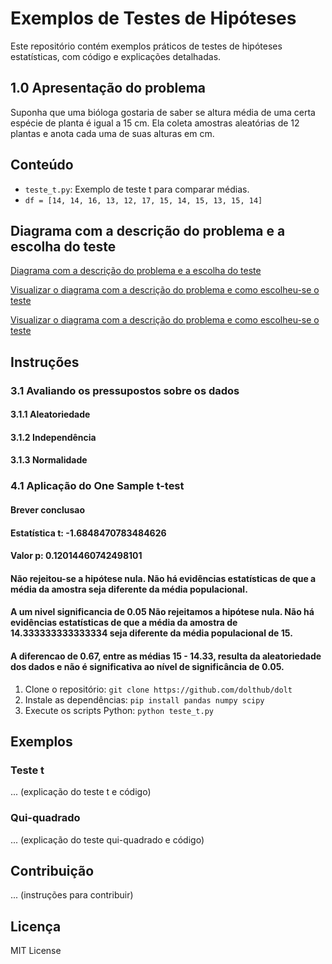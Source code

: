 # Exemplos de Testes de Hipóteses

Este repositório contém exemplos práticos de testes de hipóteses estatísticas, com código e explicações detalhadas.
## 1.0 Apresentação do problema
Suponha que uma bióloga gostaria de saber se altura média de uma certa espécie de planta é igual a 15 cm. Ela coleta amostras aleatórias de 12 plantas e anota cada uma de suas alturas em cm.

## Conteúdo

* `teste_t.py`: Exemplo de teste t para comparar médias.
* `df = [14, 14, 16, 13, 12, 17, 15, 14, 15, 13, 15, 14]`

## Diagrama com a descrição do problema e a escolha do teste
[Diagrama com a descrição do problema e a escolha do teste](https://app.diagrams.net/?tags=%7B%7D&lightbox=1&highlight=0000ff&edit=_blank&layers=1&nav=1&dark=auto#Hstick35em10%2FExemplos_para_os_Testes_de_Hip-teses%2Fmain%2Fdiagrams%2FUntitled%20Diagram.drawio)

[Visualizar o diagrama com a descrição do problema e como escolheu-se o teste](https://app.diagrams.net/?tags=%7B%7D&lightbox=1&highlight=0000ff&edit=_blank&layers=1&nav=1&dark=auto#Hstick35em10%2FExemplos_para_os_Testes_de_Hip-teses%2Fmain%2Fdiagrams%2FUntitled%20Diagram.drawio)

[Visualizar o diagrama com a descrição do problema e como escolheu-se o teste](https://app.diagrams.net/?tags=%7B%7D&lightbox=1&highlight=0000ff&edit=_blank&layers=1&nav=1&dark=auto#Hstick35em10%2FExemplos_para_os_Testes_de_Hip-teses%2Fmain%2Fdiagrams%2FUntitled%20Diagram.drawio)
## Instruções

### 3.1 Avaliando os pressupostos sobre os dados
#### 3.1.1 Aleatoriedade
#### 3.1.2 Independência
#### 3.1.3 Normalidade

### 4.1 Aplicação do One Sample t-test
#### Brever conclusao
#### Estatística t: -1.6848470783484626
#### Valor p: 0.12014460742498101
#### Não rejeitou-se a hipótese nula. Não há evidências estatísticas de que a média da amostra seja diferente da média populacional.

#### A um nivel significancia de 0.05 Não rejeitamos a hipótese nula. Não há evidências estatísticas de que a média da amostra de 14.333333333333334 seja diferente da média populacional de 15.
#### A diferencao de 0.67, entre as  médias 15 - 14.33, resulta da aleatoriedade dos dados e não é significativa ao nível de significância de 0.05.

1.  Clone o repositório: `git clone https://github.com/dolthub/dolt`
2.  Instale as dependências: `pip install pandas numpy scipy`
3.  Execute os scripts Python: `python teste_t.py`

## Exemplos

### Teste t

... (explicação do teste t e código)

### Qui-quadrado

... (explicação do teste qui-quadrado e código)

## Contribuição

... (instruções para contribuir)

## Licença

MIT License
